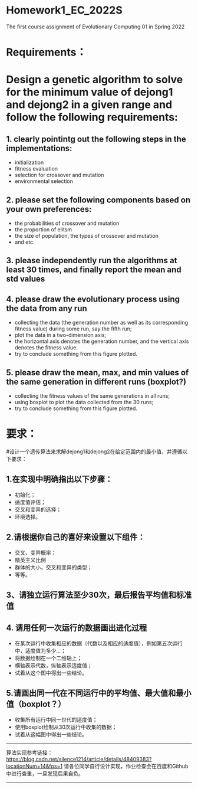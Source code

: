 # Homework1_EC_2022S
The first course assignment of Evolutionary Computing 01 in Spring 2022

# Requirements：
# Design a genetic algorithm to solve for the minimum value of dejong1 and dejong2 in a given range and follow the following requirements:
## 1. clearly pointintg out the following steps in the implementations:
- initialization
- fitness evaluation
- selection for crossover and mutation
- environmental selection

## 2. please set the following components based on your own preferences:
- the probabilities of crossover and mutation
- the proportion of elitsm
- the size of population, the types of crossover and mutation
- and etc.

## 3. please independently run the algorithms at least 30 times, and finally report the mean and std values

## 4. please draw the evolutionary process using the data from any run
 - collecting the data (the generation number as well as its corresponding fitness value) during some run, say the fifth run;
 - plot the data in a two-dimension axis;
 - the horizontal axis denotes the generation number, and the vertical axis denotes the fitness value.
 - try to conclude something from this figure plotted.
 
## 5. please draw the mean, max, and min values of the same generation in different runs (boxplot?)
 - collecting the fitness values of the same generations in all runs;
 - using boxplot to plot the data collected from the 30 runs;
 - try to conclude something from this figure plotted.

# 要求：
#设计一个遗传算法来求解dejong1和dejong2在给定范围内的最小值，并遵循以下要求：
## 1.在实现中明确指出以下步骤：
- 初始化；
- 适度值评估；
- 交叉和变异的选择；
- 环境选择。

## 2.请根据你自己的喜好来设置以下组件：
- 交叉、变异概率；
- 精英主义比例
- 群体的大小，交叉和变异的类型；
- 等等。

## 3、请独立运行算法至少30次，最后报告平均值和标准值

## 4. 请用任何一次运行的数据画出进化过程
 - 在某次运行中收集相应的数据（代数以及相应的适度值），例如第五次运行中，适度值为多少...；
 - 将数据绘制在一个二维轴上；
 - 横轴表示代数，纵轴表示适度值；
 - 试着从这个图中得出一些结论。

## 5.请画出同一代在不同运行中的平均值、最大值和最小值（boxplot？）
 - 收集所有运行中同一世代的适度值；
 - 使用boxplot绘制从30次运行中收集的数据；
 - 试着从这幅图中得出一些结论。
***********************************************************************************************
算法实现参考链接：https://blog.csdn.net/silence1214/article/details/48409383?locationNum=14&fps=1
请各位同学自行设计实现，作业检查会在百度和Github中进行查重，一旦发现后果自负。
***********************************************************************************************
